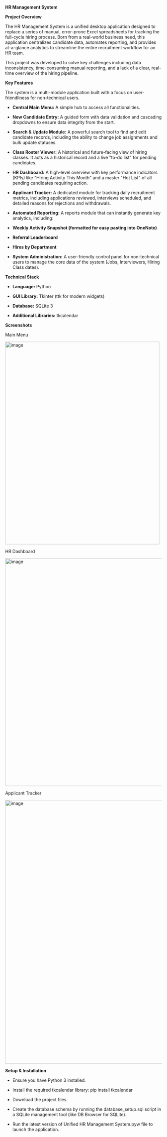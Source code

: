**HR Management System**

**Project Overview**

The HR Management System is a unified desktop application designed to replace a series of manual, error-prone Excel spreadsheets for tracking the full-cycle hiring process. Born from a real-world business need, this application centralizes candidate data, automates reporting, and provides at-a-glance analytics to streamline the entire recruitment workflow for an HR team.

This project was developed to solve key challenges including data inconsistency, time-consuming manual reporting, and a lack of a clear, real-time overview of the hiring pipeline.

**Key Features**

The system is a multi-module application built with a focus on user-friendliness for non-technical users.

- **Central Main Menu:** A simple hub to access all functionalities.

- **New Candidate Entry:** A guided form with data validation and cascading dropdowns to ensure data integrity from the start.

- **Search & Update Module:** A powerful search tool to find and edit candidate records, including the ability to change job assignments and bulk update statuses.

- **Class Roster Viewer:** A historical and future-facing view of hiring classes. It acts as a historical record and a live "to-do list" for pending candidates.

- **HR Dashboard:** A high-level overview with key performance indicators (KPIs) like "Hiring Activity This Month" and a master "Hot List" of all pending candidates requiring action.

- **Applicant Tracker:** A dedicated module for tracking daily recruitment metrics, including applications reviewed, interviews scheduled, and detailed reasons for rejections and withdrawals.

- **Automated Reporting:** A reports module that can instantly generate key analytics, including:

- **Weekly Activity Snapshot (formatted for easy pasting into OneNote)**

- **Referral Leaderboard**

- **Hires by Department**

- **System Administration:** A user-friendly control panel for non-technical users to manage the core data of the system (Jobs, Interviewers, Hiring Class dates).


**Technical Stack**

- **Language:** Python

- **GUI Library:** Tkinter (ttk for modern widgets)

- **Database:** SQLite 3

- **Additional Libraries:** tkcalendar



**Screenshots**

Main Menu

<img width="496" height="651" alt="image" src="https://github.com/user-attachments/assets/51188b5a-d11e-441f-b902-f1c76359b9dd" />

HR Dashboard

<img width="1095" height="732" alt="image" src="https://github.com/user-attachments/assets/4dd823e8-0702-417c-8488-b3ae4edb1d8f" />

Applicant Tracker

<img width="899" height="847" alt="image" src="https://github.com/user-attachments/assets/35d2dd2a-646a-42ce-9833-763d5b252472" />





**Setup & Installation**

- Ensure you have Python 3 installed.

- Install the required tkcalendar library: pip install tkcalendar

- Download the project files.

- Create the database schema by running the database_setup.sql script in a SQLite management tool (like DB Browser for SQLite).

- Run the latest version of Unified HR Management System.pyw file to launch the application.
